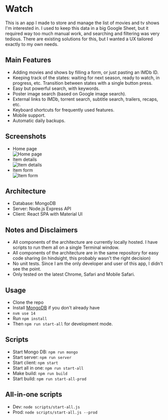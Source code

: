 # Watch

This is an app I made to store and manage the list of movies and tv shows I'm interested in. I used to keep this data in a big Google Sheet, but it required way too much manual work, and searching and filtering was very tedious. There are existing solutions for this, but I wanted a UX tailored exactly to my own needs.

## Main Features

- Adding movies and shows by filling a form, or just pasting an IMDb ID.
- Keeping track of the states: waiting for next season, ready to watch, in progress, etc. Transition between states with a single button press.
- Easy but powerful search, with keywords.
- Poster image search (based on Google image search).
- External links to IMDb, torrent search, subtitle search, trailers, recaps, etc.
- Keyboard shortcuts for frequently used features.
- Mobile support.
- Automatic daily backups.

## Screenshots

- Home page <br/> ![Home page](https://preview.ibb.co/kjAAUK/watched_home.png)
- Item details <br/> ![Item details](https://preview.ibb.co/cv22bz/watched_details.png)
- Item form <br/> ![Item form](https://preview.ibb.co/mmpn9K/watched_form.png)

## Architecture

- Database: MongoDB
- Server: Node.js Express API
- Client: React SPA with Material UI

## Notes and Disclaimers

- All components of the architecture are currently locally hosted. I have scripts to run them all on a single Terminal window.
- All components of the architecture are in the same repository for easy code sharing (in hindsight, this probably wasn't the right decision)
- No unit tests. Since I am the only developer and user of this app, I didn't see the point.
- Only tested on the latest Chrome, Safari and Mobile Safari.

## Usage

- Clone the repo
- Install [MongoDB](https://www.mongodb.com/) if you don't already have
- `nvm use 14`
- Run `npm install`
- Then `npm run start-all` for development mode.

## Scripts

- Start Mongo DB: `npm run mongo`
- Start server: `npm run server`
- Start client: `npm start`
- Start all in one: `npm run start-all`
- Make build: `npm run build`
- Start build: `npm run start-all-prod`

## All-in-one scripts

- Dev: `node scripts/start-all.js`
- Prod: `node scripts/start-all.js --prod`
